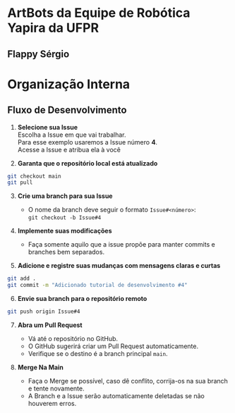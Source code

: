 # ArtBots da Equipe de Robótica Yapira da UFPR
## Flappy Sérgio 

# Organização Interna
## Fluxo de Desenvolvimento

1. **Selecione sua Issue**  
   Escolha a Issue em que vai trabalhar.  
   Para esse exemplo usaremos a Issue número **4**.  
   Acesse a Issue e atribua ela à você

2. **Garanta que o repositório local está atualizado**  
```bash
git checkout main
git pull
```

3. **Crie uma branch para sua Issue**  
   - O nome da branch deve seguir o formato `Issue#<número>`:  
   `git checkout -b Issue#4`

4. **Implemente suas modificações**  
   - Faça somente aquilo que a issue propõe para manter commits e branches bem separados.

5. **Adicione e registre suas mudanças com mensagens claras e curtas**  
```bash
git add .  
git commit -m "Adicionado tutorial de desenvolvimento #4"
```

6. **Envie sua branch para o repositório remoto**  
```bash
git push origin Issue#4
```

7. **Abra um Pull Request**  
   - Vá até o repositório no GitHub.  
   - O GitHub sugerirá criar um Pull Request automaticamente.  
   - Verifique se o destino é a branch principal `main`.  

8. **Merge Na Main**
   - Faça o Merge se possível, caso dê conflito, corrija-os na sua branch e tente novamente.  
   - A Branch e a Issue serão automaticamente deletadas se não houverem erros.
